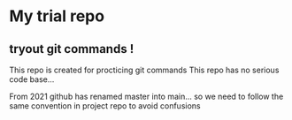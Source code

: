 # My trial repo
## tryout git commands !

This repo is created for procticing git commands
This repo has no serious code base...

From 2021 github has renamed master into main... so we need to follow the same convention in project repo to avoid confusions